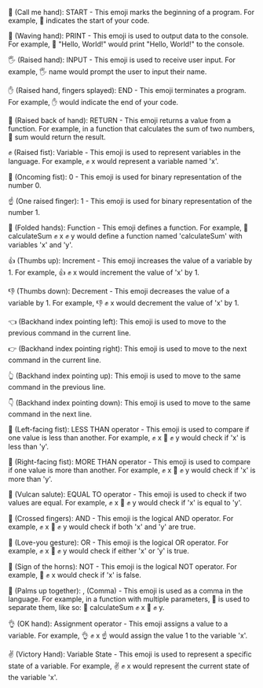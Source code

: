 🤙 (Call me hand): START - This emoji marks the beginning of a program. For example, 🤙 indicates the start of your code.

👋 (Waving hand): PRINT - This emoji is used to output data to the console. For example, 👋 "Hello, World!" would print "Hello, World!" to the console.

🖐️ (Raised hand): INPUT - This emoji is used to receive user input. For example, 🖐️ name would prompt the user to input their name.

✋ (Raised hand, fingers splayed): END - This emoji terminates a program. For example, ✋ would indicate the end of your code.

🤚 (Raised back of hand): RETURN - This emoji returns a value from a function. For example, in a function that calculates the sum of two numbers, 🤚 sum would return the result.

✊ (Raised fist): Variable - This emoji is used to represent variables in the language. For example, ✊ x would represent a variable named 'x'.

👊 (Oncoming fist): 0 - This emoji is used for binary representation of the number 0.

☝️ (One raised finger): 1 - This emoji is used for binary representation of the number 1.

🙏 (Folded hands): Function - This emoji defines a function. For example, 🙏 calculateSum ✊ x ✊ y would define a function named 'calculateSum' with variables 'x' and 'y'.

👍 (Thumbs up): Increment - This emoji increases the value of a variable by 1. For example, 👍 ✊ x would increment the value of 'x' by 1.

👎 (Thumbs down): Decrement - This emoji decreases the value of a variable by 1. For example, 👎 ✊ x would decrement the value of 'x' by 1.

👈 (Backhand index pointing left): This emoji is used to move to the previous command in the current line.

👉 (Backhand index pointing right): This emoji is used to move to the next command in the current line.

👆 (Backhand index pointing up): This emoji is used to move to the same command in the previous line.

👇 (Backhand index pointing down): This emoji is used to move to the same command in the next line.

🤛 (Left-facing fist): LESS THAN operator - This emoji is used to compare if one value is less than another. For example, ✊ x 🤛 ✊ y would check if 'x' is less than 'y'.

🤜 (Right-facing fist): MORE THAN operator - This emoji is used to compare if one value is more than another. For example, ✊ x 🤜 ✊ y would check if 'x' is more than 'y'.

🖖 (Vulcan salute): EQUAL TO operator - This emoji is used to check if two values are equal. For example, ✊ x 🖖 ✊ y would check if 'x' is equal to 'y'.

🤞 (Crossed fingers): AND - This emoji is the logical AND operator. For example, ✊ x 🤞 ✊ y would check if both 'x' and 'y' are true.

🤟 (Love-you gesture): OR - This emoji is the logical OR operator. For example, ✊ x 🤟 ✊ y would check if either 'x' or 'y' is true.

🤘 (Sign of the horns): NOT - This emoji is the logical NOT operator. For example, 🤘 ✊ x would check if 'x' is false.

🤲 (Palms up together): , (Comma) - This emoji is used as a comma in the language. For example, in a function with multiple parameters, 🤲 is used to separate them, like so: 🙏 calculateSum ✊ x 🤲 ✊ y.

👌 (OK hand): Assignment operator - This emoji assigns a value to a variable. For example, 👌 ✊ x ☝️ would assign the value 1 to the variable 'x'.

✌️ (Victory Hand): Variable State - This emoji is used to represent a specific state of a variable. For example, ✌️ ✊ x would represent the current state of the variable 'x'.
